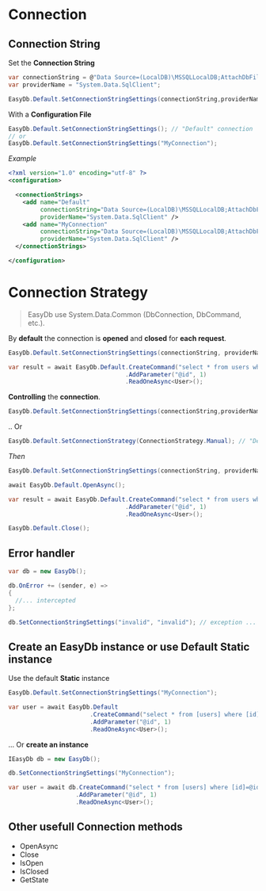 # Connection

## Connection String

Set the **Connection String**

```cs
var connectionString = @"Data Source=(LocalDB)\MSSQLLocalDB;AttachDbFilename=C:\path\to\file.mdf;Integrated Security=True;Connect Timeout=30";
var providerName = "System.Data.SqlClient";

EasyDb.Default.SetConnectionStringSettings(connectionString,providerName);
```

With a **Configuration File**

```cs
EasyDb.Default.SetConnectionStringSettings(); // "Default" connection
// or
EasyDb.Default.SetConnectionStringSettings("MyConnection");
```
_Example_

```xml
<?xml version="1.0" encoding="utf-8" ?>
<configuration>

  <connectionStrings>
    <add name="Default"
         connectionString="Data Source=(LocalDB)\MSSQLLocalDB;AttachDbFilename=C:\path\to\mydb.mdf;Integrated Security=True;Connect Timeout=20"
         providerName="System.Data.SqlClient" />
    <add name="MyConnection"
         connectionString="Data Source=(LocalDB)\MSSQLLocalDB;AttachDbFilename=C:\path\to\mydb2.mdf;Integrated Security=True;Connect Timeout=20"
         providerName="System.Data.SqlClient" />
  </connectionStrings>

</configuration>
```

# Connection Strategy

> EasyDb use System.Data.Common (DbConnection, DbCommand, etc.).

By **default** the connection is **opened** and **closed** for **each request**.

```cs
EasyDb.Default.SetConnectionStringSettings(connectionString, providerName, ConnectionStrategy.Manual);

var result = await EasyDb.Default.CreateCommand("select * from users where [id]=@id")
                                 .AddParameter("@id", 1)
                                 .ReadOneAsync<User>();
```

**Controlling** the **connection**.

```cs
EasyDb.Default.SetConnectionStringSettings(connectionString,providerName,ConnectionStrategy.Manual);
```
.. Or
```cs
EasyDb.Default.SetConnectionStrategy(ConnectionStrategy.Manual); // "Default" or "Manual"
```
_Then_
```cs
EasyDb.Default.SetConnectionStringSettings(connectionString, providerName, ConnectionStrategy.Manual);

await EasyDb.Default.OpenAsync();

var result = await EasyDb.Default.CreateCommand("select * from users where [id]=@id")
                                 .AddParameter("@id", 1)
                                 .ReadOneAsync<User>();

EasyDb.Default.Close();
```

## Error handler

```cs
var db = new EasyDb();

db.OnError += (sender, e) =>
{
  //... intercepted
};

db.SetConnectionStringSettings("invalid", "invalid"); // exception ...
```

## Create an EasyDb instance or use Default Static instance

Use the default **Static** instance

```cs
EasyDb.Default.SetConnectionStringSettings("MyConnection");

var user = await EasyDb.Default
                       .CreateCommand("select * from [users] where [id]=@id")
                       .AddParameter("@id", 1)
                       .ReadOneAsync<User>();
```

... Or **create an instance**

```cs
IEasyDb db = new EasyDb();

db.SetConnectionStringSettings("MyConnection");

var user = await db.CreateCommand("select * from [users] where [id]=@id")
                   .AddParameter("@id", 1)
                   .ReadOneAsync<User>();
```

## Other usefull Connection methods

* OpenAsync
* Close
* IsOpen
* IsClosed
* GetState
